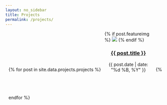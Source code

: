 ```yaml
---
layout: no_sidebar
title: Projects
permalink: /projects/
---
```

<style type="text/css">
	#main {
		width:100%;
		margin: 0;
		margin: auto;
		margin-top: 2em;
		padding: 0;
	}

	#wrapper {
		width: 100%;
		margin: 0;
		padding: 0;
	}

	ul {
		padding-left: 0em;
	}

	ul li {
		padding: 0;
	}

	.mini-post {
		width: 31%;
		display: inline-block;
		text-decoration: none;
		margin: 0 0.5em 1em 0.5em;
	}

	@media screen and (max-width: 878px) {

			#main {
				border: 0px solid red;
			}

			.mini-post {
				width: 95%;
			}
	}

</style>

<div style="width: 96%; margin-right: 2%; margin-left: 2%;">
	<ul>
		{% for post in site.data.projects.projects %}
			<li class="mini-post">
				{% if post.featureimg %}
				<a href="{{ post.url | prepend: site.baseurl }}" class="image"><img src="{{ post.featureimg | prepend: site.baseurl }}"></a>
				{% endif %}
				<header>
					<h3><a href="{{ post.url | prepend: site.baseurl }}">{{ post.title }}</a></h3>
					<time class="published" datetime="{{ post.date | date: "%Y-%m-%d" }}">{{ post.date | date: "%d %B, %Y" }}</time>
				</header>
			</li>
		{% endfor %}
	</ul>
</div>